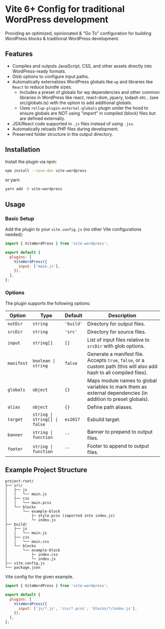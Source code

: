 # Vite 6+ Config for traditional WordPress development

Providing an optimized, opinionated & "Go To" configuration for building WordPress blocks & traditional WordPress development.

## Features

- Compiles and outputs JavaScript, CSS, and other assets directly into WordPress-ready formats.
- Glob options to configure input paths.
- Automatically externalizes WordPress globals like `wp` and libraries like `React` to reduce bundle sizes.
  - Includes a preset of globals for wp dependencies and other common libraries in WordPress like react, react-dom, jquery, lodash etc.. (see src/globals.ts) with the option to add additional globals.
  - Uses `rollup-plugin-external-globals` plugin under the hood to ensure globals are NOT using "import" in compiled (block) files but are defined externally.
- JSX/React code supported in `.js` files instead of using `.jsx`.
- Automatically reloads PHP files during development.
- Preserved folder structure in the output directory.

## Installation

Install the plugin via npm:

```bash
npm install --save-dev vite-wordpress
```

or yarn

```bash
yarn add -D vite-wordpress
```

## Usage

### Basic Setup

Add the plugin to your `vite.config.js` (no other Vite configurations needed):

```javascript
import { ViteWordPress } from 'vite-wordpress';

export default {
  plugins: [
    ViteWordPress({
      input: ['main.js'],
    }),
  ],
};
```

### Options

The plugin supports the following options:

| Option     | Type                          | Default   | Description                                                                                                          |
| ---------- | ----------------------------- | --------- | -------------------------------------------------------------------------------------------------------------------- |
| `outDir`   | `string`                      | `'build'` | Directory for output files.                                                                                          |
| `srcDir`   | `string`                      | `'src'`   | Directory for source files.                                                                                          |
| `input`    | `string[]`                    | `[]`      | List of input files relative to `srcDir` with glob options.                                                          |
| `manifest` | `boolean \| string`           | `false`   | Generate a manifest file. Accepts `true`, `false`, or a custom path (this will also add hash to all compiled files). |
| `globals`  | `object`                      | `{}`      | Maps module names to global variables to mark them as external dependencies (in addition to preset globals).         |
| `alias`    | `object`                      | `{}`      | Define path aliases.                                                                                                 |
| `target`   | `string \| string[] \| false` | `es2017`  | Esbuild target.                                                                                                      |
| `banner`   | `string \| function`          | `''`      | Banner to prepend to output files.                                                                                   |
| `footer`   | `string \| function`          | `''`      | Footer to append to output files.                                                                                    |

## Example Project Structure

```
project-root/
├── src/
│   ├── js
│   │   └── main.js
│   ├── css
│   │   └── main.pcss
│   └── blocks
│       └── example-block
│           ├─ style.pcss (imported into index.js)
│           └─ index.js
├── build/
│   ├── js
│   │   └── main.js
│   ├── css
│   │   └── main.css
│   └── blocks
│       └── example-block
│           ├─ index.css
│           └─ index.js
├── vite.config.js
└── package.json
```

Vite config for the given example.

```javascript
import { ViteWordPress } from 'vite-wordpress';

export default {
  plugins: [
    ViteWordPress({
      input: ['js/*.js', 'css/*.pcss', 'blocks/*/index.js'],
    }),
  ],
};
```

